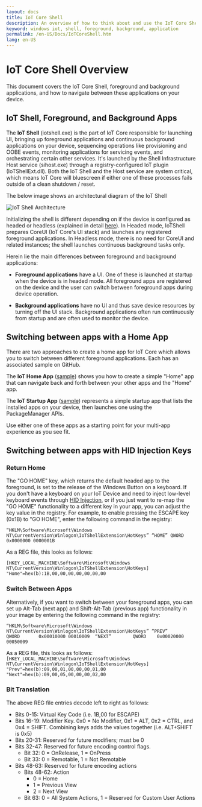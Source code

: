 ```yaml
---
layout: docs
title: IoT Core Shell
description: An overview of how to think about and use the IoT Core Shell
keyword: windows iot, shell, foreground, background, application
permalink: /en-US/Docs/IoTCoreShell.htm
lang: en-US
---
```


# IoT Core Shell Overview

This document covers the IoT Core Shell, foreground and background applications, and how to navigate between these applications on your device.

## IoT Shell, Foreground, and Background Apps

The **IoT Shell** (iotshell.exe) is the part of IoT Core responsible for launching UI, bringing up foreground applications and continuous background applications on your device, sequencing operations like provisioning and OOBE events, monitoring applications for servicing events, and orchestrating certain other services. It's launched by the Shell Infrastructure Host service (sihost.exe) through a registry-configured IoT plugin (IoTShellExt.dll). Both the IoT Shell and the Host service are system critical, which means IoT Core will bluescreen if either one of these processes fails outside of a clean shutdown / reset.

The below image shows an architectural diagram of the IoT Shell

![IoT Shell Architecture]({{site.baseurl}}/Resources/images/IoTCoreShell/IoTShell_exe.png)

Initializing the shell is different depending on if the device is configured as headed or headless (explained in detail [here]({{site.baseurl}}/{{page.lang}}/Docs/HeadlessMode)). In Headed mode, IoTShell prepares CoreUI (IoT Core's UI stack) and launches any registered foreground applications. In Headless mode, there is no need for CoreUI and related instances; the shell launches continuous background tasks only.

Herein lie the main differences between foreground and background applications:

- **Foreground applications** have a UI. One of these is launched at startup when the device is in headed mode. All foreground apps are registered on the device and the user can switch between foreground apps during device operation.

- **Background applications** have no UI and thus save device resources by turning off the UI stack. Background applications often run continuously from startup and are often used to monitor the device.

## Switching between apps with a Home App

There are two approaches to create a home app for IoT Core which allows you to switch between different foreground applications. Each has an associated sample on GitHub.

The **IoT Home App** ([sample]({{site.baseurl}}/{{page.lang}}/Samples/iothomeapp)) shows you how to create a simple "Home" app that can navigate back and forth between your other apps and the "Home" app.

The **IoT Startup App** ([sample]({{site.baseurl}}/{{page.lang}}/Samples/iotstartapp)) represents a simple startup app that lists the installed apps on your device, then launches one using the PackageManager APIs.

Use either one of these apps as a starting point for your multi-app experience as you see fit.

## Switching between apps with HID Injection Keys

### Return Home

The "GO HOME" key, which returns the default headed app to the foreground, is set to the release of the Windows Button on a keyboard. If you don't have a keyboard on your IoT Device and need to inject low-level keyboard events through [HID Injection]({{site.baseurl}}/{{page.lang}}/Samples/hidinjection), or if you just want to re-map the "GO HOME" functionality to a different key in your app, you can adjust the key value in the registry. For example, to enable pressing the ESCAPE key (0x1B) to "GO HOME", enter the following command in the registry:

``
“HKLM\Software\Microsoft\Windows NT\CurrentVersion\Winlogon\IoTShellExtension\HotKeys” “HOME” QWORD    0x0000000 0000001B  
``

As a REG file, this looks as follows:

``
[HKEY_LOCAL_MACHINE\Software\Microsoft\Windows NT\CurrentVersion\Winlogon\IoTShellExtension\HotKeys]
"Home"=hex(b):1B,00,00,00,00,00,00,00
``

### Switch Between Apps

Alternatively, if you want to switch between your foreground apps, you can set up Alt-Tab (next app) and Shift-Alt-Tab (previous app) functionality in your image by entering the following command in the registry:

``
“HKLM\Software\Microsoft\Windows NT\CurrentVersion\Winlogon\IoTShellExtension\HotKeys”
	“PREV”        QWORD       0x00010000 00010009 
    “NEXT”        QWORD    0x00020000 00050009 
``

As a REG file, this looks as follows:
``
[HKEY_LOCAL_MACHINE\Software\Microsoft\Windows NT\CurrentVersion\Winlogon\IoTShellExtension\HotKeys]
"Prev"=hex(b):09,00,01,00,00,00,01,00
"Next"=hex(b):09,00,05,00,00,00,02,00
``

### Bit Translation

The above REG file entries decode left to right as follows:

- Bits 0-15: Virtual Key Code (i.e. 1B,00 for ESCAPE)
- Bits 16-19: Modifier Key. 0x0 = No Modifier, 0x1 = ALT, 0x2 = CTRL, and 0x4 = SHIFT. Combining keys adds the values together (i.e. ALT+SHIFT is 0x5)
- Bits 20-31: Reserved for future modifiers; must be 0
- Bits 32-47: Reserved for future encoding control flags.
    - Bit 32: 0 = OnRelease, 1 = OnPress
    - Bit 33: 0 = Remotable, 1 = Not Remotable
- Bits 48-63: Reserved for future encoding actions 
    - Bits 48-62: Action
        - 0 = Home
        - 1 = Previous View
        - 2 = Next View
    - Bit 63: 0 = All System Actions, 1 = Reserved for Custom User Actions

